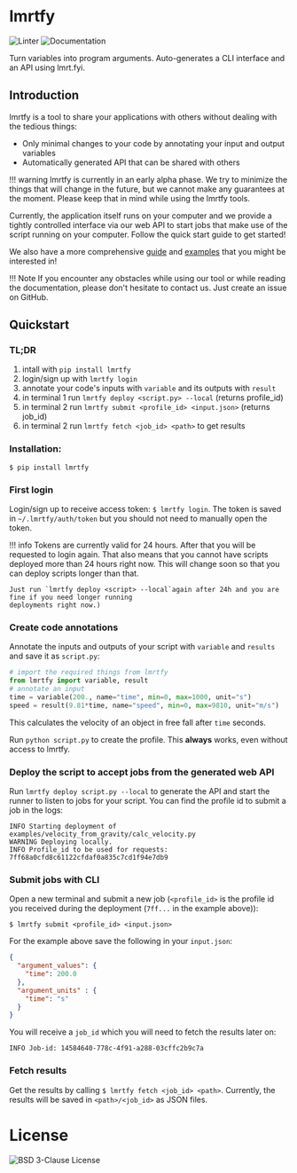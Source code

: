 # lmrtfy

![Linter](https://github.com/lmrtfy/lmrtfy/workflows/linter/badge.svg) ![Documentation](https://github.com/lmrtfy/lmrtfy/actions/workflows/publish_github_pages.yml/badge.svg)

Turn variables into program arguments. Auto-generates a CLI interface and an API using lmrt.fyi.

## Introduction

lmrtfy is a tool to share your applications with others without dealing with the tedious things:

* Only minimal changes to your code by annotating your input and output variables
* Automatically generated API that can be shared with others

!!! warning
lmrtfy is currently in an early alpha phase. We try to minimize the things that will change in
the future, but we cannot make any guarantees at the moment. Please keep that in mind while using
the lmrtfy tools.

Currently, the application itself runs on your computer and we provide a tightly controlled interface
via our web API to start jobs that make use of the script running on your computer. Follow the quick
start guide to get started!

We also have a more comprehensive [guide](guide.md) and [examples](examples.md) that you might be interested in!

!!! Note
If you encounter any obstacles while using our tool or while reading the documentation, please don't
hesitate to contact us. Just create an issue on GitHub.

## Quickstart

### TL;DR
1. intall with `pip install lmrtfy`
2. login/sign up with `lmrtfy login`
3. annotate your code's inputs with `variable` and its outputs with `result`
4. in terminal 1 run `lmrtfy deploy <script.py> --local` (returns profile_id)
5. in terminal 2 run `lmrtfy submit <profile_id> <input.json>` (returns job_id)
6. in terminal 2 run `lmrtfy fetch <job_id> <path>` to get results

### Installation:
`$ pip install lmrtfy`

### First login
Login/sign up to receive access token: `$ lmrtfy login`. The token is saved in `~/.lmrtfy/auth/token` but you
should not need to manually open the token.


!!! info
Tokens are currently valid for 24 hours. After that you will be requested to login again. That also means
that you cannot have scripts deployed more than 24 hours right now. This will change soon so that you
can deploy scripts longer than that.

    Just run `lmrtfy deploy <script> --local`again after 24h and you are fine if you need longer running
    deployments right now.)

### Create code annotations
Annotate the inputs and outputs of your script with `variable` and `results` and save it as `script.py`:
```python
# import the required things from lmrtfy
from lmrtfy import variable, result
# annotate an input
time = variable(200., name="time", min=0, max=1000, unit="s")
speed = result(9.81*time, name="speed", min=0, max=9810, unit="m/s")
```

This calculates the velocity of an object in free fall after `time` seconds.

Run `python script.py` to create the profile. This **always** works, even without access to lmrtfy.

### Deploy the script to accept jobs from the generated web API
Run `lmrtfy deploy script.py --local` to generate the API and start the runner to listen to jobs for your script.
You can find the profile id to submit a job in the logs:
```shell
INFO Starting deployment of examples/velocity_from_gravity/calc_velocity.py
WARNING Deploying locally.
INFO Profile_id to be used for requests: 7ff68a0cfd8c61122cfdaf0a835c7cd1f94e7db9
```

### Submit jobs with CLI
Open a new terminal and submit a new job (`<profile_id>` is the profile id you received during the deployment (`7ff...` in the example above)):
```shell
$ lmrtfy submit <profile_id> <input.json>
```
For the example above save the following in your `input.json`:
```json
{
  "argument_values": {
    "time": 200.0
  },
  "argument_units" : {
    "time": "s"
  }
}
```
You will receive a `job_id` which you will need to fetch the results later on:
```shell
INFO Job-id: 14584640-778c-4f91-a288-03cffc2b9c7a
```
### Fetch results
Get the results by calling `$ lmrtfy fetch <job_id> <path>`. Currently, the results will be saved
in `<path>/<job_id>` as JSON files. 

# License
![BSD 3-Clause License](https://github.com/lmrtfy/lmrtfy/blob/main/LICENSE)
